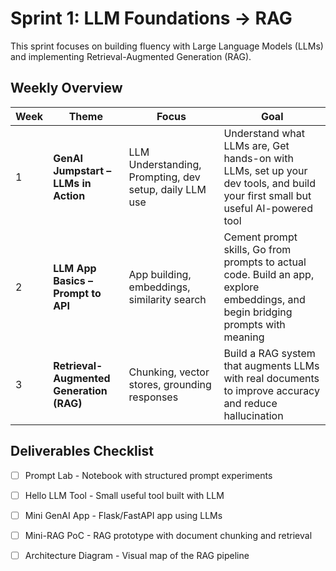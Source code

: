 # Sprint 1: LLM Foundations → RAG

This sprint focuses on building fluency with Large Language Models (LLMs) and implementing Retrieval-Augmented Generation (RAG).

## Weekly Overview

| Week | Theme | Focus | Goal |
| --- | --- | --- | --- |
| 1 | **GenAI Jumpstart – LLMs in Action** | LLM Understanding, Prompting, dev setup, daily LLM use | Understand what LLMs are, Get hands-on with LLMs, set up your dev tools, and build your first small but useful AI-powered tool |
| 2 | **LLM App Basics – Prompt to API** | App building, embeddings, similarity search | Cement prompt skills, Go from prompts to actual code. Build an app, explore embeddings, and begin bridging prompts with meaning |
| 3 | **Retrieval-Augmented Generation (RAG)** | Chunking, vector stores, grounding responses | Build a RAG system that augments LLMs with real documents to improve accuracy and reduce hallucination |

## Deliverables Checklist

- [ ] Prompt Lab - Notebook with structured prompt experiments
- [ ] Hello LLM Tool - Small useful tool built with LLM
- [ ] Mini GenAI App - Flask/FastAPI app using LLMs
- [ ] Mini-RAG PoC - RAG prototype with document chunking and retrieval
- [ ] Architecture Diagram - Visual map of the RAG pipeline

